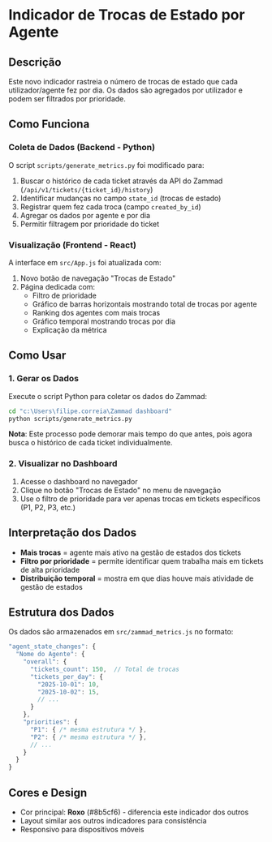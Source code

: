 # Indicador de Trocas de Estado por Agente

## Descrição
Este novo indicador rastreia o número de trocas de estado que cada utilizador/agente fez por dia. Os dados são agregados por utilizador e podem ser filtrados por prioridade.

## Como Funciona

### Coleta de Dados (Backend - Python)
O script `scripts/generate_metrics.py` foi modificado para:
1. Buscar o histórico de cada ticket através da API do Zammad (`/api/v1/tickets/{ticket_id}/history`)
2. Identificar mudanças no campo `state_id` (trocas de estado)
3. Registrar quem fez cada troca (campo `created_by_id`)
4. Agregar os dados por agente e por dia
5. Permitir filtragem por prioridade do ticket

### Visualização (Frontend - React)
A interface em `src/App.js` foi atualizada com:
1. Novo botão de navegação "Trocas de Estado"
2. Página dedicada com:
   - Filtro de prioridade
   - Gráfico de barras horizontais mostrando total de trocas por agente
   - Ranking dos agentes com mais trocas
   - Gráfico temporal mostrando trocas por dia
   - Explicação da métrica

## Como Usar

### 1. Gerar os Dados
Execute o script Python para coletar os dados do Zammad:
```bash
cd "c:\Users\filipe.correia\Zammad dashboard"
python scripts/generate_metrics.py
```

**Nota**: Este processo pode demorar mais tempo do que antes, pois agora busca o histórico de cada ticket individualmente.

### 2. Visualizar no Dashboard
1. Acesse o dashboard no navegador
2. Clique no botão "Trocas de Estado" no menu de navegação
3. Use o filtro de prioridade para ver apenas trocas em tickets específicos (P1, P2, P3, etc.)

## Interpretação dos Dados

- **Mais trocas** = agente mais ativo na gestão de estados dos tickets
- **Filtro por prioridade** = permite identificar quem trabalha mais em tickets de alta prioridade
- **Distribuição temporal** = mostra em que dias houve mais atividade de gestão de estados

## Estrutura dos Dados

Os dados são armazenados em `src/zammad_metrics.js` no formato:
```javascript
"agent_state_changes": {
  "Nome do Agente": {
    "overall": {
      "tickets_count": 150,  // Total de trocas
      "tickets_per_day": {
        "2025-10-01": 10,
        "2025-10-02": 15,
        // ...
      }
    },
    "priorities": {
      "P1": { /* mesma estrutura */ },
      "P2": { /* mesma estrutura */ },
      // ...
    }
  }
}
```

## Cores e Design
- Cor principal: **Roxo** (#8b5cf6) - diferencia este indicador dos outros
- Layout similar aos outros indicadores para consistência
- Responsivo para dispositivos móveis
